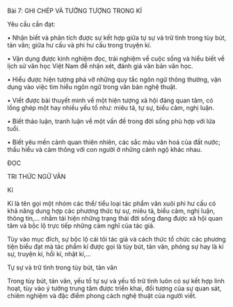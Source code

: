 Bài 7: GHI CHÉP VÀ TƯỞNG TƯỢNG TRONG KÍ

Yêu cầu cần đạt:

• Nhận biết và phân tích được sự kết hợp giữa tự sự và trữ tình trong tùy bút, tản văn; giữa hư cấu và phi hư cấu trong truyện kí.

• Vận dụng được kinh nghiệm đọc, trải nghiệm về cuộc sống và hiểu biết về lịch sử văn học Việt Nam để nhận xét, đánh giá văn bản văn học.

• Hiểu được hiện tượng phá vỡ những quy tắc ngôn ngữ thông thường, vận dụng vào việc tìm hiểu ngôn ngữ trong văn bản nghệ thuật.

• Viết được bài thuyết minh về một hiện tượng xã hội đáng quan tâm, có lồng ghép một hay nhiều yếu tố như: miêu tả, tự sự, biểu cảm, nghị luận.

• Biết thảo luận, tranh luận về một vấn đề trong đời sống phù hợp với lứa tuổi.

• Biết yêu mến cảnh quan thiên nhiên, các sắc màu văn hoá của đất nước; thấu hiểu và cảm thông với con người ở những cảnh ngộ khác nhau.

ĐỌC

TRI THỨC NGỮ VĂN

Kí

Kí là tên gọi một nhóm các thể/ tiểu loại tác phẩm văn xuôi phi hư cấu có khả năng dung hợp các phương thức tự sự, miêu tả, biểu cảm, nghị luận, thông tin,... nhằm tái hiện những trạng thái đời sống đang được xã hội quan tâm và bộc lộ trực tiếp những cảm nghĩ của tác giả.

Tùy vào mục đích, sự bộc lộ cái tôi tác giả và cách thức tổ chức các phương tiện biểu đạt mà tác phẩm kí được gọi là tùy bút, tản văn, phóng sự hay là kí sự, truyện kí, hồi kí, nhật kí,...

Tự sự và trữ tình trong tùy bút, tản văn

Trong tùy bút, tản văn, yếu tố tự sự và yếu tố trữ tình luôn có sự kết hợp linh hoạt, tùy vào ý tưởng trung tâm được triển khai, đối tượng của sự quan sát, chiêm nghiệm và đặc điểm phong cách nghệ thuật của người viết.